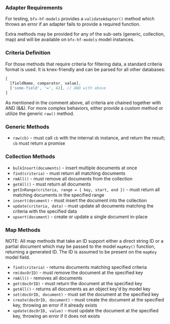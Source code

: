 ### Adapter Requirements

For testing, `bfx-hf-models` provides a `validateAdapter()` method which throws an error if an adapter fails to provide a required function.

Extra methods may be provided for any of the sub-sets (generic, collection, map) and will be available on `bfx-hf-models` model instances.

### Criteria Definition
For those methods that require criteria for filtering data, a standard criteria format is used. It is knex-friendly and can be parsed for all other databases:

```js
[
  [fieldName, comparator, value],
  ['some-field', '=', 42], // AND with above
]
```

As mentioned in the comment above, all criteria are chained together with AND (&&). For more complex behaviors, either provide a custom method or utilize the generic `raw()` method.

### Generic Methods
* `raw(cb)` - must call `cb` with the internal `db` instance, and return the result; `cb` must return a promise

### Collection Methods
* `bulkInsert(documents)` - insert multiple documents at once
* `find(criteria)` - must return all matching documents
* `rmAll()` - must remove all documents from the collection
* `getAll()` - must return all documents
* `getInRange(criteria, range = { key, start, end })` - must return all matching documents in the specified range
* `insert(document)` - must insert the document into the collection
* `update(criteria, data)` - must update all documents matching the criteria with the specified data
* `upsert(document)` - create or update a single document in-place

### Map Methods
NOTE: All map methods that take an ID support either a direct string ID or a partial document which may be passed to the model `mapKey()` function, returning a generated ID. The ID is assumed to be present on the `mapKey` model field.

* `find(criteria)` - returns documents matching specified criteria
* `rm(docOrID)` - must remove the document at the specified key
* `rmAll()` - removes all documents
* `get(docOrID)` - must return the document at the specified key
* `getAll()` - returns all documents as an object key'd by model key
* `set(docOrID, document)` - must set the document at the specified key
* `create(docOrID, document)` - must create the document at the specified key, throwing an error if it already exists
* `update(docOrID, value)` - must update the document at the specified key, throwing an error if it does not exists
